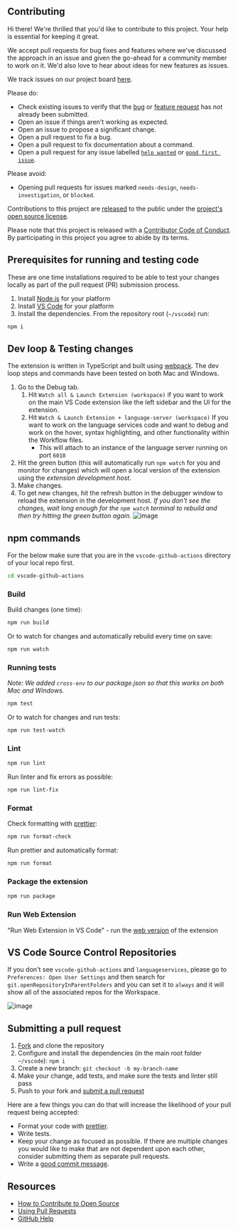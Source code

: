 ## Contributing

[fork]: https://github.com/github/vscode-github-actions/fork
[pr]: https://github.com/github/vscode-github-actions/compare
[code-of-conduct]: CODE_OF_CONDUCT.md

Hi there! We're thrilled that you'd like to contribute to this project. Your help is essential for keeping it great.

We accept pull requests for bug fixes and features where we've discussed the approach in an issue and given the go-ahead for a community member to work on it. We'd also love to hear about ideas for new features as issues.

We track issues on our project board [here](https://github.com/orgs/github/projects/9557/views/1).

Please do:

* Check existing issues to verify that the [bug][bug issues] or [feature request][feature request issues] has not already been submitted.
* Open an issue if things aren't working as expected.
* Open an issue to propose a significant change.
* Open a pull request to fix a bug.
* Open a pull request to fix documentation about a command.
* Open a pull request for any issue labelled [`help wanted`][hw] or [`good first issue`][gfi].

Please avoid:

* Opening pull requests for issues marked `needs-design`, `needs-investigation`, or `blocked`.

Contributions to this project are [released](https://help.github.com/articles/github-terms-of-service/#6-contributions-under-repository-license) to the public under the [project's open source license](LICENSE).

Please note that this project is released with a [Contributor Code of Conduct][code-of-conduct]. By participating in this project you agree to abide by its terms.

## Prerequisites for running and testing code

These are one time installations required to be able to test your changes locally as part of the pull request (PR) submission process.

1. Install [Node.js](https://nodejs.org/en/download/) for your platform
1. Install [VS Code](https://code.visualstudio.com/download) for your platform
1. Install the dependencies. From the repository root (`~/vscode`) run:

```bash
npm i
```

## Dev loop & Testing changes

The extension is written in TypeScript and built using [webpack](https://webpack.js.org/). The dev loop steps and commands have been tested on both Mac and Windows.

1. Go to the Debug tab.
    1. Hit `Watch all & Launch Extension (workspace)` if you want to work on the main VS Code extension like the left sidebar and the UI for the extension.
    1. Hit `Watch & Launch Extension + language-server (workspace)` If you want to work on the language services code and want to debug and work on the hover, syntax highlighting, and other functionality within the Workflow files.
        * This will attach to an instance of the language server running on port `6010`
1. Hit the green button (this will automatically run `npm watch` for you and monitor for changes) which will open a local version of the extension using the _extension development host_.
1. Make changes.
1. To get new changes, hit the refresh button in the debugger window to reload the extension in the development host.  _If you don't see the changes, wait long enough for the `npm watch` terminal to rebuild and then try hitting the green button again._
![image](https://github.com/github/vscode-github-actions/assets/7976517/8dbd3d75-f447-483e-b7e7-ffec3ccd7562)


## npm commands

For the below make sure that you are in the `vscode-github-actions` directory of your local repo first.

```bash
cd vscode-github-actions
```

### Build

Build changes (one time):

```bash
npm run build
```

Or to watch for changes and automatically rebuild every time on save:

```bash
npm run watch
```

### Running tests

_Note: We added `cross-env` to our package.json so that this works on both Mac and Windows._

```bash
npm test
```

Or to watch for changes and run tests:

```bash
npm run test-watch
```

### Lint

```bash
npm run lint
```

Run linter and fix errors as possible:

```bash
npm run lint-fix
```

### Format

Check formatting with [prettier](https://prettier.io/):

```bash
npm run format-check
```

Run prettier and automatically format:

```bash
npm run format
```

### Package the extension

```bash
npm run package
```

### Run Web Extension

"Run Web Extension in VS Code" - run the [web version](https://code.visualstudio.com/api/extension-guides/web-extensions) of the extension

## VS Code Source Control Repositories

If you don't see `vscode-github-actions` and `languageservices`, please go to `Preferences: Open User Settings` and then search for   `git.openRepositoryInParentFolders` and you can set it to `always` and it will show all of the associated repos for the Workspace. 

![image](https://github.com/github/vscode-github-actions/assets/7976517/c03a1608-df4d-4caf-ba33-0c5eb1802100)

## Submitting a pull request

1. [Fork][fork] and clone the repository
1. Configure and install the dependencies (in the main root folder `~/vscode`): `npm i`
1. Create a new branch: `git checkout -b my-branch-name`
1. Make your change, add tests, and make sure the tests and linter still pass
1. Push to your fork and [submit a pull request][pr]

Here are a few things you can do that will increase the likelihood of your pull request being accepted:

- Format your code with [prettier](https://prettier.io/).
- Write tests.
- Keep your change as focused as possible. If there are multiple changes you would like to make that are not dependent upon each other, consider submitting them as separate pull requests.
- Write a [good commit message](http://tbaggery.com/2008/04/19/a-note-about-git-commit-messages.html).

## Resources

- [How to Contribute to Open Source](https://opensource.guide/how-to-contribute/)
- [Using Pull Requests](https://help.github.com/articles/about-pull-requests/)
- [GitHub Help](https://help.github.com)

[bug issues]: https://github.com/github/vscode-github-actions/labels/bug
[feature request issues]: https://github.com/github/vscode-github-actions/labels/enhancement
[hw]: https://github.com/github/vscode-github-actions/labels/help%20wanted
[gfi]: https://github.com/github/vscode-github-actions/labels/good%20first%20issue

